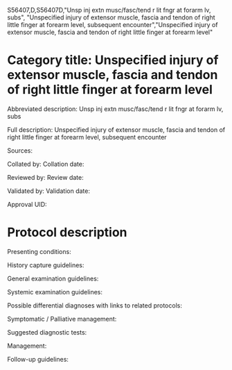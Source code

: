 S56407,D,S56407D,"Unsp inj extn musc/fasc/tend r lit fngr at forarm lv, subs", "Unspecified injury of extensor muscle, fascia and tendon of right little finger at forearm level, subsequent encounter","Unspecified injury of extensor muscle, fascia and tendon of right little finger at forearm level"
# Category title: Unspecified injury of extensor muscle, fascia and tendon of right little finger at forearm level

Abbreviated description: Unsp inj extn musc/fasc/tend r lit fngr at forarm lv, subs

Full description: Unspecified injury of extensor muscle, fascia and tendon of right little finger at forearm level, subsequent encounter

Sources:

Collated by:
Collation date:

Reviewed by:
Review date:

Validated by:
Validation date:

Approval UID:

# Protocol description

Presenting conditions:

History capture guidelines:

General examination guidelines:

Systemic examination guidelines:

Possible differential diagnoses with links to related protocols:

Symptomatic / Palliative management:

Suggested diagnostic tests:

Management:

Follow-up guidelines:
